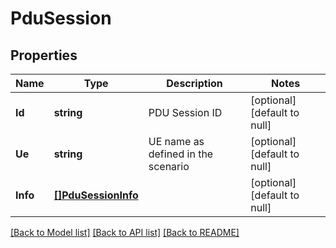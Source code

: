 # PduSession

## Properties
Name | Type | Description | Notes
------------ | ------------- | ------------- | -------------
**Id** | **string** | PDU Session ID | [optional] [default to null]
**Ue** | **string** | UE name as defined in the scenario | [optional] [default to null]
**Info** | [**[]PduSessionInfo**](PDUSessionInfo.md) |  | [optional] [default to null]

[[Back to Model list]](../README.md#documentation-for-models) [[Back to API list]](../README.md#documentation-for-api-endpoints) [[Back to README]](../README.md)


